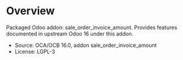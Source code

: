 # Overview

Packaged Odoo addon: sale_order_invoice_amount. Provides features documented in upstream Odoo 16 under this addon.

- Source: OCA/OCB 16.0, addon sale_order_invoice_amount
- License: LGPL-3
